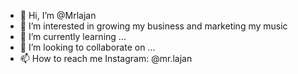 - 👋 Hi, I’m @Mrlajan
- 👀 I’m interested in growing my business and marketing my music
- 🌱 I’m currently learning ...
- 💞️ I’m looking to collaborate on ...
- 📫 How to reach me Instagram: @mr.lajan 

<!---
Mrlajan/Mrlajan is a ✨ special ✨ repository because its `README.md` (this file) appears on your GitHub profile.
You can click the Preview link to take a look at your changes.
--->
